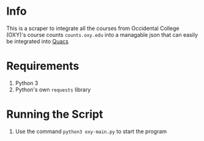 # Info

This is a scraper to integrate all the courses from Occidental College (OXY)'s course counts `counts.oxy.edu` into a managable json that can easily be integrated into [Quacs]("https://github.com/quacs/quacs")

# Requirements

1. Python 3
1. Python's own `requests` library

# Running the Script

1. Use the command `python3 oxy-main.py` to start the program
